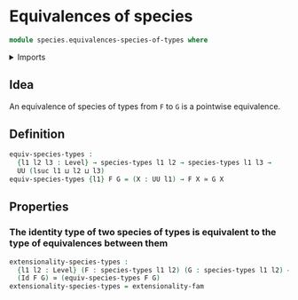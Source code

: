 # Equivalences of species

```agda
module species.equivalences-species-of-types where
```

<details><summary>Imports</summary>

```agda
open import foundation.equivalences
open import foundation.identity-types
open import foundation.univalence
open import foundation.universe-levels

open import species.species-of-types

open import univalent-combinatorics.finite-types
```

</details>

## Idea

An equivalence of species of types from `F` to `G` is a pointwise equivalence.

## Definition

```agda
equiv-species-types :
  {l1 l2 l3 : Level} → species-types l1 l2 → species-types l1 l3 →
  UU (lsuc l1 ⊔ l2 ⊔ l3)
equiv-species-types {l1} F G = (X : UU l1) → F X ≃ G X
```

## Properties

### The identity type of two species of types is equivalent to the type of equivalences between them

```agda
extensionality-species-types :
  {l1 l2 : Level} (F : species-types l1 l2) (G : species-types l1 l2) →
  (Id F G) ≃ (equiv-species-types F G)
extensionality-species-types = extensionality-fam
```

